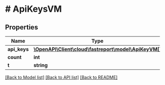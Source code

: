 # # ApiKeysVM

## Properties

Name | Type | Description | Notes
------------ | ------------- | ------------- | -------------
**api_keys** | [**\OpenAPI\Client\cloud\fastreport\model\ApiKeyVM[]**](ApiKeyVM.md) |  | [optional]
**count** | **int** |  | [optional]
**t** | **string** |  |

[[Back to Model list]](../../README.md#models) [[Back to API list]](../../README.md#endpoints) [[Back to README]](../../README.md)
